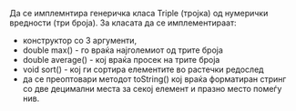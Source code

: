 Да се имплемнтира генеричка класа Triple (тројка) од нумерички вредности (три броја). За класата да се имплементираат:

* конструктор со 3 аргументи,
* double max() - го враќа најголемиот од трите броја
* double average() - кој враќа просек на трите броја
* void sort() - кој ги сортира елементите во растечки редослед
* да се преоптовари методот toString() кој враќа форматиран стринг со две децимални места за секој елемент и празно место помеѓу нив.